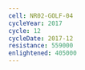 ```yaml
---
cell: NR02-GOLF-04
cycleYear: 2017
cycle: 12
cycleDate: 2017-12
resistance: 559000
enlightened: 405000
---
```


